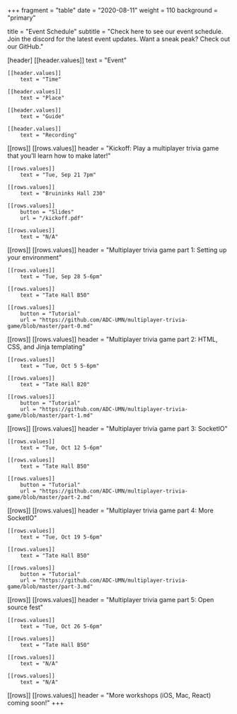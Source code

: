 +++
fragment = "table"
date = "2020-08-11"
weight = 110
background = "primary"

title = "Event Schedule"
subtitle = "Check here to see our event schedule. Join the discord for the latest event updates. Want a sneak peak? Check out our GitHub."

[header]
    [[header.values]]
        text = "Event"

    [[header.values]]
        text = "Time"

    [[header.values]]
        text = "Place"

    [[header.values]]
        text = "Guide"

    [[header.values]]
        text = "Recording"

[[rows]]
    [[rows.values]]
        header = "Kickoff: Play a multiplayer trivia game that you'll learn how to make later!"

    [[rows.values]]
    	text = "Tue, Sep 21 7pm"    

    [[rows.values]]
        text = "Bruininks Hall 230"
    
    [[rows.values]]
        button = "Slides"
        url = "/kickoff.pdf"
    
    [[rows.values]]
        text = "N/A"

[[rows]]
    [[rows.values]]
        header = "Multiplayer trivia game part 1: Setting up your environment"

    [[rows.values]]
    	text = "Tue, Sep 28 5-6pm"    

    [[rows.values]]
        text = "Tate Hall B50"

    [[rows.values]]
        button = "Tutorial"
        url = "https://github.com/ADC-UMN/multiplayer-trivia-game/blob/master/part-0.md"

[[rows]]
    [[rows.values]]
        header = "Multiplayer trivia game part 2: HTML, CSS, and Jinja templating"

    [[rows.values]]
    	text = "Tue, Oct 5 5-6pm"

    [[rows.values]]
        text = "Tate Hall B20"
    
    [[rows.values]]
        button = "Tutorial"
        url = "https://github.com/ADC-UMN/multiplayer-trivia-game/blob/master/part-1.md"

[[rows]]
    [[rows.values]]
        header = "Multiplayer trivia game part 3: SocketIO"

    [[rows.values]]
    	text = "Tue, Oct 12 5-6pm"    
    
    [[rows.values]]
        text = "Tate Hall B50"

    [[rows.values]]
        button = "Tutorial"
        url = "https://github.com/ADC-UMN/multiplayer-trivia-game/blob/master/part-2.md"

[[rows]]
    [[rows.values]]
        header = "Multiplayer trivia game part 4: More SocketIO"

    [[rows.values]]
    	text = "Tue, Oct 19 5-6pm"

    [[rows.values]]
        text = "Tate Hall B50"
    
    [[rows.values]]
        button = "Tutorial"
        url = "https://github.com/ADC-UMN/multiplayer-trivia-game/blob/master/part-3.md"

[[rows]]
    [[rows.values]]
        header = "Multiplayer trivia game part 5: Open source fest"

    [[rows.values]]
    	text = "Tue, Oct 26 5-6pm"    

    [[rows.values]]
        text = "Tate Hall B50"

    [[rows.values]]
        text = "N/A"
    
    [[rows.values]]
        text = "N/A"

[[rows]]
    [[rows.values]]
        header = "More workshops (iOS, Mac, React) coming soon!"
+++
